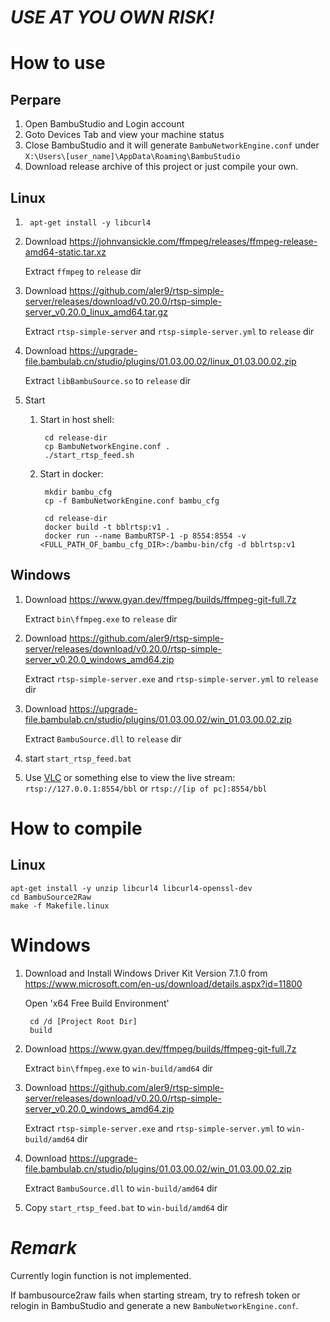 # *USE AT YOU OWN RISK!*

# How to use
## Perpare
1. Open BambuStudio and Login account
2. Goto Devices Tab and view your machine status
3. Close BambuStudio and it will generate `BambuNetworkEngine.conf` under `X:\Users\[user_name]\AppData\Roaming\BambuStudio`
4. Download release archive of this project or just compile your own.
        
## Linux
1. 
        apt-get install -y libcurl4
        
2. Download <https://johnvansickle.com/ffmpeg/releases/ffmpeg-release-amd64-static.tar.xz>

   Extract `ffmpeg` to `release` dir
    
3. Download <https://github.com/aler9/rtsp-simple-server/releases/download/v0.20.0/rtsp-simple-server_v0.20.0_linux_amd64.tar.gz>

   Extract `rtsp-simple-server` and `rtsp-simple-server.yml` to `release` dir

4. Download <https://upgrade-file.bambulab.cn/studio/plugins/01.03.00.02/linux_01.03.00.02.zip>

   Extract `libBambuSource.so` to `release` dir

5. Start
    1. Start in host shell:

            cd release-dir
            cp BambuNetworkEngine.conf .
            ./start_rtsp_feed.sh
        
    2. Start in docker:

            mkdir bambu_cfg
            cp -f BambuNetworkEngine.conf bambu_cfg
            
            cd release-dir
            docker build -t bblrtsp:v1 .
            docker run --name BambuRTSP-1 -p 8554:8554 -v <FULL_PATH_OF_bambu_cfg_DIR>:/bambu-bin/cfg -d bblrtsp:v1
            
## Windows
1. Download <https://www.gyan.dev/ffmpeg/builds/ffmpeg-git-full.7z>
   
   Extract `bin\ffmpeg.exe` to `release` dir
    
2. Download <https://github.com/aler9/rtsp-simple-server/releases/download/v0.20.0/rtsp-simple-server_v0.20.0_windows_amd64.zip>
   
   Extract `rtsp-simple-server.exe` and `rtsp-simple-server.yml` to `release` dir

3. Download <https://upgrade-file.bambulab.cn/studio/plugins/01.03.00.02/win_01.03.00.02.zip>
   
   Extract `BambuSource.dll` to `release` dir
        
4. start `start_rtsp_feed.bat`

5. Use [VLC](https://www.videolan.org/vlc/) or something else to view the live stream: `rtsp://127.0.0.1:8554/bbl` or `rtsp://[ip of pc]:8554/bbl`
    
# How to compile
## Linux
    apt-get install -y unzip libcurl4 libcurl4-openssl-dev 
    cd BambuSource2Raw
    make -f Makefile.linux

# Windows
1. Download and Install Windows Driver Kit Version 7.1.0 from <https://www.microsoft.com/en-us/download/details.aspx?id=11800>

   Open 'x64 Free Build Environment'

        cd /d [Project Root Dir]
        build

2. Download <https://www.gyan.dev/ffmpeg/builds/ffmpeg-git-full.7z>

   Extract `bin\ffmpeg.exe` to `win-build/amd64` dir
    
3. Download <https://github.com/aler9/rtsp-simple-server/releases/download/v0.20.0/rtsp-simple-server_v0.20.0_windows_amd64.zip>

   Extract `rtsp-simple-server.exe` and `rtsp-simple-server.yml` to `win-build/amd64` dir

4. Download <https://upgrade-file.bambulab.cn/studio/plugins/01.03.00.02/win_01.03.00.02.zip>

   Extract `BambuSource.dll` to `win-build/amd64` dir

5. Copy `start_rtsp_feed.bat` to `win-build/amd64` dir
        
# *Remark*
Currently login function is not implemented.

If bambusource2raw fails when starting stream, try to refresh token or relogin in BambuStudio and generate a new `BambuNetworkEngine.conf`.
